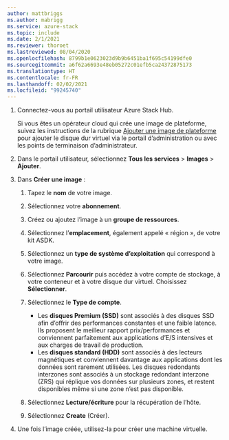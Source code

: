 ```yaml
---
author: mattbriggs
ms.author: mabrigg
ms.service: azure-stack
ms.topic: include
ms.date: 2/1/2021
ms.reviewer: thoroet
ms.lastreviewed: 08/04/2020
ms.openlocfilehash: 8799b1e0623023d9b9b6451ba1f695c54199dfe0
ms.sourcegitcommit: a6f62a6693e48eb05272c01efb5ca24372875173
ms.translationtype: HT
ms.contentlocale: fr-FR
ms.lasthandoff: 02/02/2021
ms.locfileid: "99245740"
---
```

1. Connectez-vous au portail utilisateur Azure Stack Hub.

    Si vous êtes un opérateur cloud qui crée une image de plateforme, suivez les instructions de la rubrique [Ajouter une image de plateforme](../operator/azure-stack-add-vm-image.md#add-a-platform-image) pour ajouter le disque dur virtuel via le portail d’administration ou avec les points de terminaison d’administrateur.

2. Dans le portail utilisateur, sélectionnez **Tous les services** > **Images** > **Ajouter**.

3. Dans **Créer une image** :

    1. Tapez le **nom** de votre image.
    2. Sélectionnez votre **abonnement**.
    3. Créez ou ajoutez l’image à un **groupe de ressources**.
    4. Sélectionnez l’**emplacement**, également appelé « région », de votre kit ASDK.
    5. Sélectionnez un **type de système d’exploitation** qui correspond à votre image.
    6. Sélectionnez **Parcourir** puis accédez à votre compte de stockage, à votre conteneur et à votre disque dur virtuel. Choisissez **Sélectionner**.
    5. Sélectionnez le **Type de compte**.
        - Les **disques Premium (SSD)** sont associés à des disques SSD afin d’offrir des performances constantes et une faible latence. Ils proposent le meilleur rapport prix/performances et conviennent parfaitement aux applications d’E/S intensives et aux charges de travail de production.  
        - Les **disques standard (HDD)** sont associés à des lecteurs magnétiques et conviennent davantage aux applications dont les données sont rarement utilisées. Les disques redondants interzones sont associés à un stockage redondant interzone (ZRS) qui réplique vos données sur plusieurs zones, et restent disponibles même si une zone n’est pas disponible.

    8. Sélectionnez **Lecture/écriture** pour la récupération de l’hôte.
    9. Sélectionnez **Create** (Créer).

4. Une fois l’image créée, utilisez-la pour créer une machine virtuelle.